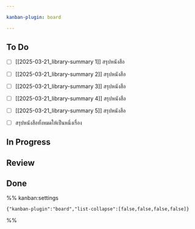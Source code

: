 ```yaml
---

kanban-plugin: board

---
```


## To Do

- [ ] [[2025-03-21_library-summary 1]] สรุปหนังสือ
- [ ] [[2025-03-21_library-summary 2]] สรุปหนังสือ
- [ ] [[2025-03-21_library-summary 3]] สรุปหนังสือ
- [ ] [[2025-03-21_library-summary 4]] สรุปหนังสือ
- [ ] [[2025-03-21_library-summary 5]] สรุปหนังสือ
- [ ] สรุปหนังสือทั้งหมดให้เป็นหนึ่งเรื่อง


## In Progress



## Review



## Done





%% kanban:settings
```
{"kanban-plugin":"board","list-collapse":[false,false,false,false]}
```
%%